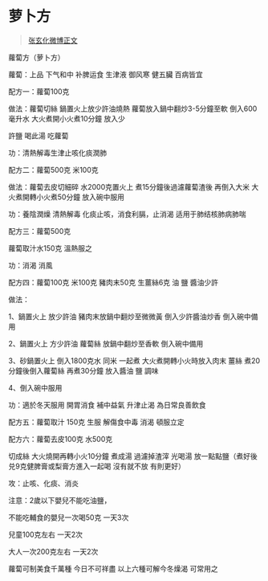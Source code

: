 # 萝卜方

> [张玄化微博正文](https://weibo.com/6980637174/4851669826799680) 

蘿蔔方（萝卜方）

蘿蔔：上品 下气和中 补脾运食 生津液 御风寒 健五臟 百病皆宜

配方一：蘿蔔100克

做法：蘿蔔切絲  鍋置火上放少許油燒熱 蘿蔔放入鍋中翻炒3-5分鐘至軟  倒入600毫升水 大火煮開小火煮10分鐘 放入少

許鹽 喝此湯 吃蘿蔔

功：清熱解毒生津止咳化痰潤肺

配方二：蘿蔔500克 米100克 

做法：蘿蔔去皮切細碎 水2000克置火上 煮15分鐘後過濾蘿蔔渣後 再倒入大米 大火煮開轉小火煮50分鐘  放入碗中服用

功：養陰潤燥 清熱解毒 化痰止咳，消食利膈，止消渴 适用于肺结核肺病肺喘

配方三：蘿蔔500克 

蘿蔔取汁水150克 溫熱服之

功：消渴 消風 

配方四：蘿蔔100克 米100克 豬肉末50克  生薑絲6克 油 鹽 醬油少許

做法：

1、鍋置火上 放少許油 豬肉末放鍋中翻炒至微微黃 倒入少許醬油炒香 倒入碗中備用 

2、鍋置火上 方少許油 蘿蔔絲 放鍋中翻炒至香軟 倒入碗中備用

3、砂鍋置火上 倒入1800克水 同米 一起煮 大火煮開轉小火時放入肉末 薑絲 煮20分鐘後倒入蘿蔔絲  再煮30分鐘 放入醬油 鹽 調味

4、倒入碗中服用

功：適於冬天服用 開胃消食 補中益氣 升津止渴 為日常良善飲食 

配方五：蘿蔔取汁 150克 生服  解傷食中毒 消渴 頓服立定

配方六：蘿蔔去皮100克 水500克

切成絲 大火燒開再轉小火10分鐘 煮成湯 過濾掉渣滓 光喝湯 放一點點鹽（煮好後兑9克健脾膏或梨膏方進入一起喝 沒有就不放 有則更好）

攻：止咳、化痰、消炎

注意：2歲以下嬰兒不能吃油鹽，

不能吃輔食的嬰兒一次喝50克 一天3次  

兒童100克左右 一天2次

大人一次200克左右  一天2次

蘿蔔可制美食千萬種  今日不可祥盡  以上六種可解今冬燥渴 可常用之
